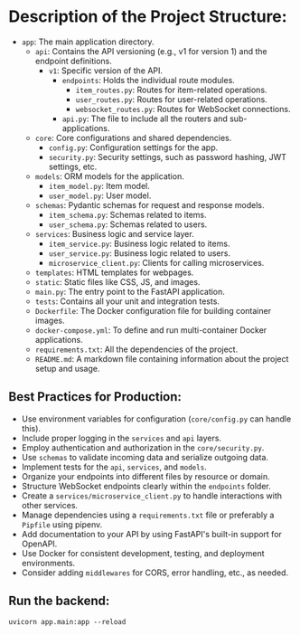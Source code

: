 # Description of the Project Structure:

- `app`: The main application directory.
  - `api`: Contains the API versioning (e.g., v1 for version 1) and the endpoint definitions.
    - `v1`: Specific version of the API.
      - `endpoints`: Holds the individual route modules.
        - `item_routes.py`: Routes for item-related operations.
        - `user_routes.py`: Routes for user-related operations.
        - `websocket_routes.py`: Routes for WebSocket connections.
      - `api.py`: The file to include all the routers and sub-applications.
  - `core`: Core configurations and shared dependencies.
    - `config.py`: Configuration settings for the app.
    - `security.py`: Security settings, such as password hashing, JWT settings, etc.
  - `models`: ORM models for the application.
    - `item_model.py`: Item model.
    - `user_model.py`: User model.
  - `schemas`: Pydantic schemas for request and response models.
    - `item_schema.py`: Schemas related to items.
    - `user_schema.py`: Schemas related to users.
  - `services`: Business logic and service layer.
    - `item_service.py`: Business logic related to items.
    - `user_service.py`: Business logic related to users.
    - `microservice_client.py`: Clients for calling microservices.
  - `templates`: HTML templates for webpages.
  - `static`: Static files like CSS, JS, and images.
  - `main.py`: The entry point to the FastAPI application.
  - `tests`: Contains all your unit and integration tests.
  - `Dockerfile`: The Docker configuration file for building container images.
  - `docker-compose.yml`: To define and run multi-container Docker applications.
  - `requirements.txt`: All the dependencies of the project.
  - `README.md`: A markdown file containing information about the project setup and usage.

## Best Practices for Production:

- Use environment variables for configuration (`core/config.py` can handle this).
- Include proper logging in the `services` and `api` layers.
- Employ authentication and authorization in the `core/security.py`.
- Use `schemas` to validate incoming data and serialize outgoing data.
- Implement tests for the `api`, `services`, and `models`.
- Organize your endpoints into different files by resource or domain.
- Structure WebSocket endpoints clearly within the `endpoints` folder.
- Create a `services/microservice_client.py` to handle interactions with other services.
- Manage dependencies using a `requirements.txt` file or preferably a `Pipfile` using pipenv.
- Add documentation to your API by using FastAPI's built-in support for OpenAPI.
- Use Docker for consistent development, testing, and deployment environments.
- Consider adding `middlewares` for CORS, error handling, etc., as needed.


## Run the backend:

`uvicorn app.main:app --reload`
